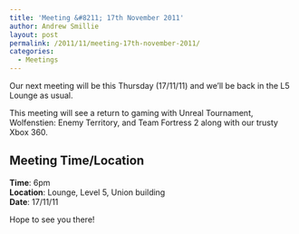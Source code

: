 ```yaml
---
title: 'Meeting &#8211; 17th November 2011'
author: Andrew Smillie
layout: post
permalink: /2011/11/meeting-17th-november-2011/
categories:
  - Meetings
---
```

Our next meeting will be this Thursday (17/11/11) and we&#8217;ll be back in the L5 Lounge as usual.

This meeting will see a return to gaming with Unreal Tournament, Wolfenstien: Enemy Territory, and Team Fortress 2 along with our trusty Xbox 360.

<div>
  <h2>
    Meeting Time/Location
  </h2>
  
  <p>
    <strong>Time</strong>: 6pm<br /> <strong>Location</strong>: Lounge, Level 5, Union building<br /> <strong>Date</strong>: 17/11/11
  </p>
  
  <p>
    Hope to see you there!
  </p>
</div>